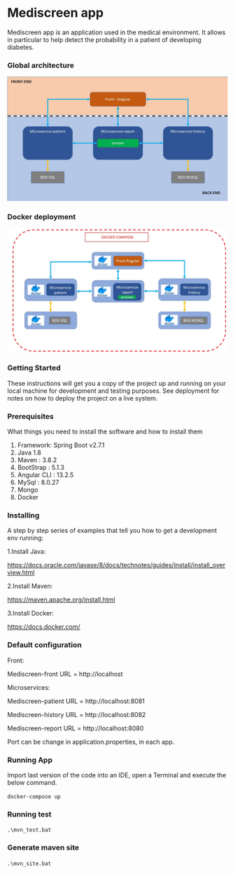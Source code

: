 # Mediscreen app

Mediscreen app is an application used in the medical environment. It allows in particular to help detect the probability in a patient of developing diabetes.

### Global architecture
![](Global_architecture.jpg)

### Docker deployment
![](Docker.jpg)

### Getting Started

These instructions will get you a copy of the project up and running on your local machine for development and testing purposes. See deployment for notes on how to deploy the project on a live system.

### Prerequisites

What things you need to install the software and how to install them

1. Framework: Spring Boot v2.7.1
2. Java 1.8
3. Maven : 3.8.2
4. BootStrap : 5.1.3
5. Angular CLI : 13.2.5
6. MySql : 8.0.27
7. Mongo
8. Docker

### Installing

A step by step series of examples that tell you how to get a development env running:

1.Install Java:

https://docs.oracle.com/javase/8/docs/technotes/guides/install/install_overview.html

2.Install Maven:

https://maven.apache.org/install.html

3.Install Docker:

https://docs.docker.com/

### Default configuration

Front:

Mediscreen-front  URL = http://localhost

Microservices:

Mediscreen-patient URL = http://localhost:8081

Mediscreen-history URL = http://localhost:8082

Mediscreen-report URL = http://localhost:8080

Port can be change in application.properties, in each app.

### Running App

Import last version of the code into an IDE, open a Terminal and execute the below command.

`docker-compose up`

### Running test

`.\mvn_test.bat`

### Generate maven site

`.\mvn_site.bat`